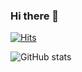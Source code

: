 ### Hi there 👋

<!--
**EuniceYou12/EuniceYou12** is a ✨ _special_ ✨ repository because its `README.md` (this file) appears on your GitHub profile.

Here are some ideas to get you started:

- 🔭 I’m currently working on ...
- 🌱 I’m currently learning ...
- 👯 I’m looking to collaborate on ...
- 🤔 I’m looking for help with ...
- 💬 Ask me about ...
- 📫 How to reach me: ...
- 😄 Pronouns: ...
- ⚡ Fun fact: ...
-->

[![Hits](https://hits.seeyoufarm.com/api/count/incr/badge.svg?url=https%3A%2F%2Fgithub.com%2FEuniceYou12%2FEuniceYou12&count_bg=%23A895E3&title_bg=%235CD7ED&icon=&icon_color=%230109A6&title=hits&edge_flat=false)](https://hits.seeyoufarm.com)

![ GitHub stats](https://github-readme-stats.vercel.app/api?username=EuniceYou12&show_icons=true&theme=radical)

